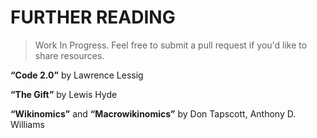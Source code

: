 # FURTHER READING
> Work In Progress. Feel free to submit a pull request if you'd like to share resources.

**“Code 2.0”** by Lawrence Lessig

**“The Gift”** by Lewis Hyde

**“Wikinomics”** and **“Macrowikinomics”** by Don Tapscott, Anthony D. Williams
